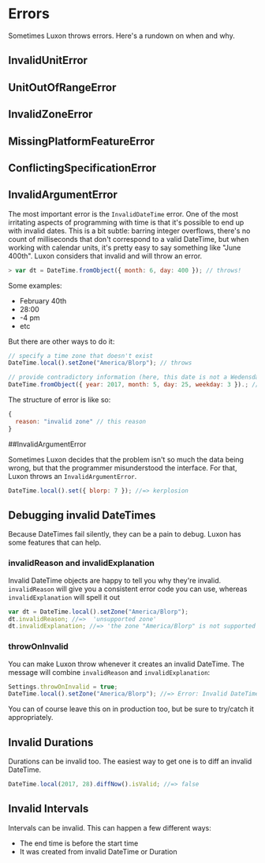 # Errors

Sometimes Luxon throws errors. Here's a rundown on when and why.

## InvalidUnitError

## UnitOutOfRangeError

## InvalidZoneError

## MissingPlatformFeatureError

## ConflictingSpecificationError

## InvalidArgumentError

The most important error is the `InvalidDateTime` error. One of the most irritating aspects of programming with time is that it's possible to end up with invalid dates. This is a bit subtle: barring integer overflows, there's no count of milliseconds that don't correspond to a valid DateTime, but when working with calendar units, it's pretty easy to say something like "June 400th". Luxon considers that invalid and will throw an error.

```js
> var dt = DateTime.fromObject({ month: 6, day: 400 }); // throws!
```

Some examples:

- February 40th
- 28:00
- -4 pm
- etc

But there are other ways to do it:

```js
// specify a time zone that doesn't exist
DateTime.local().setZone("America/Blorp"); // throws

// provide contradictory information (here, this date is not a Wedensday)
DateTime.fromObject({ year: 2017, month: 5, day: 25, weekday: 3 }).; // throws
```

The structure of error is like so:

````js
{
  reason: "invalid zone" // this reason
}
````

##InvalidArgumentError

Sometimes Luxon decides that the problem isn't so much the data being wrong, but that the programmer misunderstood the interface. For that, Luxon throws an `InvalidArgumentError`.


```js
DateTime.local().set({ blorp: 7 }); //=> kerplosion
````

## Debugging invalid DateTimes

Because DateTimes fail silently, they can be a pain to debug. Luxon has some features that can help.

### invalidReason and invalidExplanation

Invalid DateTime objects are happy to tell you why they're invalid. `invalidReason` will give you a consistent error code you can use, whereas `invalidExplanation` will spell it out

```js
var dt = DateTime.local().setZone("America/Blorp");
dt.invalidReason; //=>  'unsupported zone'
dt.invalidExplanation; //=> 'the zone "America/Blorp" is not supported'
```

### throwOnInvalid

You can make Luxon throw whenever it creates an invalid DateTime. The message will combine `invalidReason` and `invalidExplanation`:

```js
Settings.throwOnInvalid = true;
DateTime.local().setZone("America/Blorp"); //=> Error: Invalid DateTime: unsupported zone: the zone "America/Blorp" is not supported
```

You can of course leave this on in production too, but be sure to try/catch it appropriately.

## Invalid Durations

Durations can be invalid too. The easiest way to get one is to diff an invalid DateTime.

```js
DateTime.local(2017, 28).diffNow().isValid; //=> false
```

## Invalid Intervals

Intervals can be invalid. This can happen a few different ways:

- The end time is before the start time
- It was created from invalid DateTime or Duration
